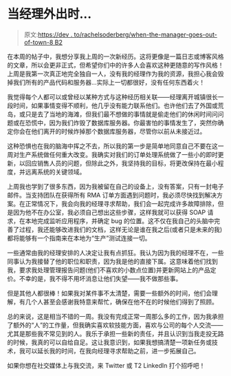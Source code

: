 # 当经理外出时...

> 原文:[https://dev . to/rachelsoderberg/when-the-manager-goes-out-of-town-8 B2](https://dev.to/rachelsoderberg/when-the-manager-goes-out-of-town-8b2)

在本周的帖子中，我想分享我上周的一次新经历。这将更像是一篇日志或博客风格的文章，所以会更非正式，但希望你们中的许多人会喜欢这种更随意的写作风格！上周是我第一次真正地完全独自一人，没有我的经理作为我的资源，我担心我会毁掉我们所有的产品代码和服务器...实际上一切都很好，没有任何东西着火！

我觉得每个人都可以或曾经以某种方式与这种经历相关联——经理离开城镇很长一段时间，如果事情变得不顺利，他几乎没有能力联系他们。也许他们去了外国或荒岛，或只是去了当地的海滩，但我们最不想做的事情就是偷走他们的休闲时间问问题或在恐慌中，因为我们炸毁了数据库服务器。你最害怕的事情发生了，突然你确定你会在他们离开的时候炸掉那个数据库服务器，尽管你以前从未接近过。

这种恐惧也在我的脑海中挥之不去，所以我的第一步是简单地同意自己不要在这一周对生产系统做任何重大改变。我确实对我们的订单处理系统做了一些小的即时更新，以回应销售人员的问题，但除此之外，我坚持我的目标，将更改保持在最小程度，并远离系统的关键领域。

上周我也学到了很多东西，因为我被留在自己的设备上，没有答案，只有一封电子邮件。当支持团队在获得所有 RMA 订单方面遇到问题时，我必须尽快找到解决方案。在正常情况下，我会向我的经理寻求帮助，我们会一起完成许多故障排除，但是因为他不在办公室，我必须自己想出这些步骤，这样我就可以获得 SOAP 请求，在本地完成监听应用程序，并确定 bug 的位置。这不仅在我自己的头脑中完善了过程，我还能够改进我们的文档，这样无论是谁在我之后(或者只是未来的我)都将能够有一个指南来在本地为“生产”测试连接一切。

一些通常由我的经理安排的人决定让我有点抓狂。我认为因为我的经理不在，一些同事认为我接替了他的职位和职责，因为我是他的直接下属。这意味着他们找到我，要求我处理管理报告问题(他们不喜欢的小数点位置)并更新网站上的产品定价。不幸的是，我不得不用坏消息让他们失望——我不做那些事。

但是其他人都很棒！如果我对某件事不太清楚，需要一些额外的时间，他们会理解，有几个人甚至会感谢我特意来帮忙，确保在他不在的时候他们得到了照顾。

总的来说，这是相当不错的一周。我没有完成正常一周那么多的工作，因为我承担了额外的“人”的工作量，但我确实喜欢软技能方面，喜欢与公司的每个人交流——尤其是那些我不常见到的人。我乐于承担一些新的责任，并且认识到当我走投无路的时候，我真的可以自给自足。这让我意识到，如果我想搞清楚一项新任务或技术，我可以延长我的时间，在我向经理寻求帮助之前，进一步拓展自己。

如果你想在社交媒体上与我交流，来 Twitter 或 T2 LinkedIn 打个招呼吧！